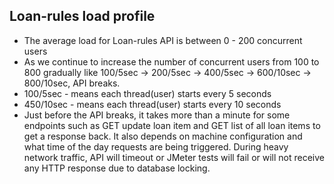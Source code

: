 Loan-rules load profile
-----------------------------------------------
* The average load for Loan-rules API is between 0 - 200 concurrent users
* As we continue to increase the number of concurrent users from 100 to 800 gradually like 100/5sec -> 200/5sec -> 400/5sec -> 600/10sec -> 800/10sec, API breaks.  
* 100/5sec - means each thread(user) starts every 5 seconds 
* 450/10sec - means each thread(user) starts every 10 seconds
* Just before the API breaks, it takes more than a minute for some endpoints such as GET update loan item and GET list of all loan items to get a response back. It also depends on machine configuration and what time of the day requests are being triggered. During heavy network traffic, API will timeout or JMeter tests will fail or will not receive any HTTP response due to database locking.